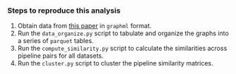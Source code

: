 ### Steps to reproduce this analysis

1. Obtain data from [this paper](https://journals.plos.org/ploscompbiol/article?id=10.1371/journal.pcbi.1009279) in `graphml` format.
2. Run the `data_organize.py` script to tabulate and organize the graphs into a series of `parquet` tables.
3. Run the `compute_similarity.py` script to calculate the similarities across pipeline pairs for all datasets.
4. Run the `cluster.py` script to cluster the pipeline similarity matrices.
